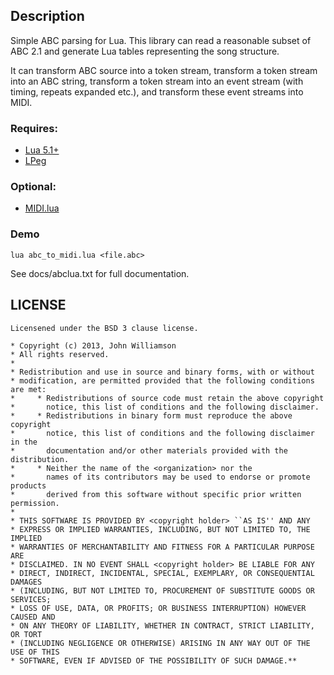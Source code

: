 ## Description
Simple ABC parsing for Lua. This library can read a reasonable
subset of ABC 2.1 and generate Lua tables representing the song structure.

It can transform ABC source into a token stream, transform a token 
stream into an ABC string, transform a token stream into an event stream
(with timing, repeats expanded etc.), and transform these event streams into MIDI.

### Requires: 
* [Lua 5.1+](http://www.lua.org)
* [LPeg](http://www.inf.puc-rio.br/~roberto/lpeg)

### Optional:    
* [MIDI.lua](http://www.pjb.com.au/comp/lua/MIDI.html)

### Demo
    lua abc_to_midi.lua <file.abc>

See docs/abclua.txt for full documentation.

## LICENSE    
    Licensened under the BSD 3 clause license.
        
    * Copyright (c) 2013, John Williamson
    * All rights reserved.
    *
    * Redistribution and use in source and binary forms, with or without
    * modification, are permitted provided that the following conditions are met:
    *     * Redistributions of source code must retain the above copyright
    *       notice, this list of conditions and the following disclaimer.
    *     * Redistributions in binary form must reproduce the above copyright
    *       notice, this list of conditions and the following disclaimer in the
    *       documentation and/or other materials provided with the distribution.
    *     * Neither the name of the <organization> nor the
    *       names of its contributors may be used to endorse or promote products
    *       derived from this software without specific prior written permission.
    *
    * THIS SOFTWARE IS PROVIDED BY <copyright holder> ``AS IS'' AND ANY
    * EXPRESS OR IMPLIED WARRANTIES, INCLUDING, BUT NOT LIMITED TO, THE IMPLIED
    * WARRANTIES OF MERCHANTABILITY AND FITNESS FOR A PARTICULAR PURPOSE ARE
    * DISCLAIMED. IN NO EVENT SHALL <copyright holder> BE LIABLE FOR ANY
    * DIRECT, INDIRECT, INCIDENTAL, SPECIAL, EXEMPLARY, OR CONSEQUENTIAL DAMAGES
    * (INCLUDING, BUT NOT LIMITED TO, PROCUREMENT OF SUBSTITUTE GOODS OR SERVICES;
    * LOSS OF USE, DATA, OR PROFITS; OR BUSINESS INTERRUPTION) HOWEVER CAUSED AND
    * ON ANY THEORY OF LIABILITY, WHETHER IN CONTRACT, STRICT LIABILITY, OR TORT
    * (INCLUDING NEGLIGENCE OR OTHERWISE) ARISING IN ANY WAY OUT OF THE USE OF THIS
    * SOFTWARE, EVEN IF ADVISED OF THE POSSIBILITY OF SUCH DAMAGE.**
     
